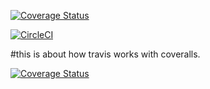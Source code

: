 [![Coverage Status](https://coveralls.io/repos/github/furebo/coverallsandtravisci/badge.svg?branch=main)](https://coveralls.io/github/furebo/coverallsandtravisci?branch=main)

[![CircleCI](https://circleci.com/gh/furebo/coverallsandtravisci.svg?style=svg)](https://app.circleci.com/pipelines/github/furebo?filter=mine)

#this is about how travis works with coveralls.

[![Coverage Status](https://coveralls.io/repos/github/furebo/coverallsandtravisci/badge.svg?branch=main)](https://coveralls.io/github/furebo/coverallsandtravisci?branch=main)